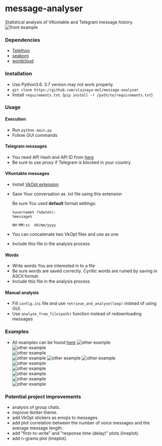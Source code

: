 # message-analyser
Statistical analysis of VKontakte and Telegram message history.
![front example](https://github.com/vlajnaya-mol/message-analyser/blob/master/examples/sample%20one/heat_map.png)

### Dependencies
* [Telethon](https://github.com/LonamiWebs/Telethon)
* [seaborn](https://github.com/mwaskom/seaborn)
* [wordcloud](https://github.com/amueller/word_cloud)

### Installation
* Use Python3.6. 3.7 version may not work properly.
* `git clone https://github.com/vlajnaya-mol/message-analyser`
* Install `requirements.txt`. (`pip install -r /path/to/requirements.txt`)

### Usage
#### Execution
* Run `python main.py`
* Follow GUI commands

#### Telegram messages
* You need API Hash and API ID from [here](https://core.telegram.org/api/obtaining_api_id)
* Be sure to use proxy if Telegram is blocked in your country.

#### VKontakte messages
* Install [VkOpt extension](http://vkopt.net/)
* Save Your conversation as .txt file using this extension

  Be sure You used **default** format settings:
  
  ```
  %username% (%date%):
  %message%
  
  HH:MM:ss  dd/mm/yyyy
  ```
* You can concatenate two VkOpt files and use as one
* Include this file in the analysis process

#### Words
* Write words You are interested in to a file
* Be sure words are saved correctly. Cyrillic words are ruined by saving in ASCII format. 
* Include this file in the analysis process

#### Manual analysis
* Fill `config.ini` file and use `retrieve_and_analyse(loop)` instead of using GUI.
* Use `analyse_from_file(path)` function instead of redownloading messages

### Examples
* All examples can be found [here](examples/)
![other example](https://github.com/vlajnaya-mol/message-analyser/blob/master/examples/sample%20one/barplot_messages_per_day.png)	 
![other example](https://github.com/vlajnaya-mol/message-analyser/blob/master/examples/sample%20one/barplot_messages_per_minutes.png)	 
![other example](https://github.com/vlajnaya-mol/message-analyser/blob/master/examples/sample%20one/barplot_messages_per_weekday.png)	 
![other example](https://github.com/vlajnaya-mol/message-analyser/blob/master/examples/sample%20one/barplot_non_text_messages.png) 
![other example](https://github.com/vlajnaya-mol/message-analyser/blob/master/examples/sample%20one/distplot_messages_per_day.png)
![other example](https://github.com/vlajnaya-mol/message-analyser/blob/master/examples/sample%20one/lineplot_message_length.png)	 
![other example](https://github.com/vlajnaya-mol/message-analyser/blob/master/examples/sample%20one/lineplot_messages.png)	 
![other example](https://github.com/vlajnaya-mol/message-analyser/blob/master/examples/sample%20one/pie_messages_per_author.png)	 
![other example](https://github.com/vlajnaya-mol/message-analyser/blob/master/examples/sample%20one/stackplot_non_text_messages_percentage.png)	 
![other example](https://github.com/vlajnaya-mol/message-analyser/blob/master/examples/sample%20one/barplot_emojis.png)	 
![other example](https://github.com/vlajnaya-mol/message-analyser/blob/master/examples/sample%20one/wordcloud.png)

### Potential project improvements
- analysis of group chats.
- improve tkinter theme.
- add VkOpt stickers as emojis to messages.
- add plot correlation between the number of voice messages and the average message length.
- add "first-to-write" and "response time (delay)" plots (lineplot).
- add n-grams plot (lineplot).
